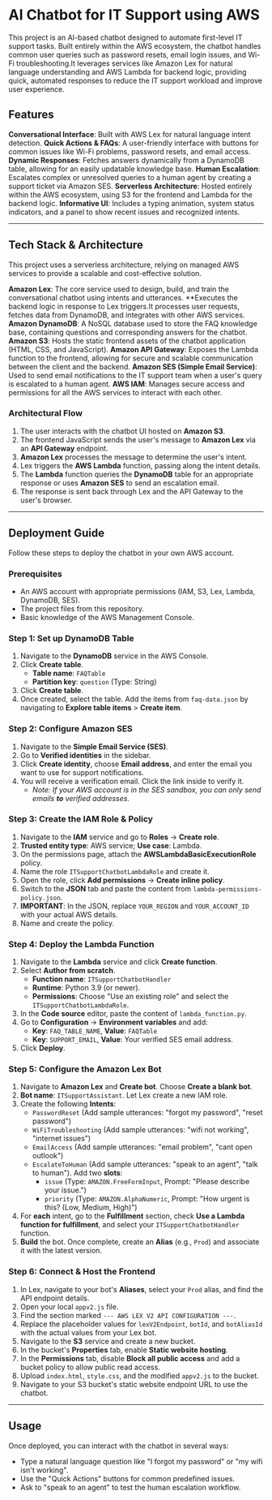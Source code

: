 # AI Chatbot for IT Support using AWS

This project is an AI-based chatbot designed to automate first-level IT support tasks. Built entirely within the AWS ecosystem, the chatbot handles common user queries such as password resets, email login issues, and Wi-Fi troubleshooting.It leverages services like Amazon Lex for natural language understanding and AWS Lambda for backend logic, providing quick, automated responses to reduce the IT support workload and improve user experience.

## Features

**Conversational Interface**: Built with AWS Lex for natural language intent detection.
**Quick Actions & FAQs**: A user-friendly interface with buttons for common issues like Wi-Fi problems, password resets, and email access.
**Dynamic Responses**: Fetches answers dynamically from a DynamoDB table, allowing for an easily updatable knowledge base.
**Human Escalation**: Escalates complex or unresolved queries to a human agent by creating a support ticket via Amazon SES.
**Serverless Architecture**: Hosted entirely within the AWS ecosystem, using S3 for the frontend and Lambda for the backend logic.
**Informative UI**: Includes a typing animation, system status indicators, and a panel to show recent issues and recognized intents.

---

## Tech Stack & Architecture

This project uses a serverless architecture, relying on managed AWS services to provide a scalable and cost-effective solution.

**Amazon Lex**: The core service used to design, build, and train the conversational chatbot using intents and utterances.
**Executes the backend logic in response to Lex triggers.It processes user requests, fetches data from DynamoDB, and integrates with other AWS services.
**Amazon DynamoDB**: A NoSQL database used to store the FAQ knowledge base, containing questions and corresponding answers for the chatbot.
**Amazon S3**: Hosts the static frontend assets of the chatbot application (HTML, CSS, and JavaScript).
**Amazon API Gateway**: Exposes the Lambda function to the frontend, allowing for secure and scalable communication between the client and the backend.
**Amazon SES (Simple Email Service)**: Used to send email notifications to the IT support team when a user's query is escalated to a human agent.
**AWS IAM**: Manages secure access and permissions for all the AWS services to interact with each other.

### Architectural Flow

1.  The user interacts with the chatbot UI hosted on **Amazon S3**.
2.  The frontend JavaScript sends the user's message to **Amazon Lex** via an **API Gateway** endpoint.
3.  **Amazon Lex** processes the message to determine the user's intent.
4.  Lex triggers the **AWS Lambda** function, passing along the intent details.
5.  The **Lambda** function queries the **DynamoDB** table for an appropriate response or uses **Amazon SES** to send an escalation email.
6.  The response is sent back through Lex and the API Gateway to the user's browser.

---

## Deployment Guide

Follow these steps to deploy the chatbot in your own AWS account.

### Prerequisites

* An AWS account with appropriate permissions (IAM, S3, Lex, Lambda, DynamoDB, SES).
* The project files from this repository.
* Basic knowledge of the AWS Management Console.

### Step 1: Set up DynamoDB Table

1.  Navigate to the **DynamoDB** service in the AWS Console.
2.  Click **Create table**.
    * **Table name**: `FAQTable`
    * **Partition key**: `question` (Type: String)
3.  Click **Create table**.
4.  Once created, select the table. Add the items from `faq-data.json` by navigating to **Explore table items** > **Create item**.

### Step 2: Configure Amazon SES

1.  Navigate to the **Simple Email Service (SES)**.
2.  Go to **Verified identities** in the sidebar.
3.  Click **Create identity**, choose **Email address**, and enter the email you want to use for support notifications.
4.  You will receive a verification email. Click the link inside to verify it.
    * *Note: If your AWS account is in the SES sandbox, you can only send emails **to** verified addresses.*

### Step 3: Create the IAM Role & Policy

1.  Navigate to the **IAM** service and go to **Roles** -> **Create role**.
2.  **Trusted entity type**: AWS service; **Use case**: Lambda.
3.  On the permissions page, attach the **AWSLambdaBasicExecutionRole** policy.
4.  Name the role `ITSupportChatbotLambdaRole` and create it.
5.  Open the role, click **Add permissions** -> **Create inline policy**.
6.  Switch to the **JSON** tab and paste the content from `lambda-permissions-policy.json`.
7.  **IMPORTANT**: In the JSON, replace `YOUR_REGION` and `YOUR_ACCOUNT_ID` with your actual AWS details.
8.  Name and create the policy.

### Step 4: Deploy the Lambda Function

1.  Navigate to the **Lambda** service and click **Create function**.
2.  Select **Author from scratch**.
    * **Function name**: `ITSupportChatbotHandler`
    * **Runtime**: Python 3.9 (or newer).
    * **Permissions**: Choose "Use an existing role" and select the `ITSupportChatbotLambdaRole`.
3.  In the **Code source** editor, paste the content of `lambda_function.py`.
4.  Go to **Configuration** -> **Environment variables** and add:
    * **Key**: `FAQ_TABLE_NAME`, **Value**: `FAQTable`
    * **Key**: `SUPPORT_EMAIL`, **Value**: Your verified SES email address.
5.  Click **Deploy**.

### Step 5: Configure the Amazon Lex Bot

1.  Navigate to **Amazon Lex** and **Create bot**. Choose **Create a blank bot**.
2.  **Bot name**: `ITSupportAssistant`. Let Lex create a new IAM role.
3.  Create the following **Intents**:
    * `PasswordReset` (Add sample utterances: "forgot my password", "reset password")
    * `WiFiTroubleshooting` (Add sample utterances: "wifi not working", "internet issues")
    * `EmailAccess` (Add sample utterances: "email problem", "cant open outlook")
    * `EscalateToHuman` (Add sample utterances: "speak to an agent", "talk to human"). Add two **slots**:
        * `issue` (Type: `AMAZON.FreeFormInput`, Prompt: "Please describe your issue.")
        * `priority` (Type: `AMAZON.AlphaNumeric`, Prompt: "How urgent is this? (Low, Medium, High)")
4.  For **each** intent, go to the **Fulfillment** section, check **Use a Lambda function for fulfillment**, and select your `ITSupportChatbotHandler` function.
5.  **Build** the bot. Once complete, create an **Alias** (e.g., `Prod`) and associate it with the latest version.

### Step 6: Connect & Host the Frontend

1.  In Lex, navigate to your bot's **Aliases**, select your `Prod` alias, and find the API endpoint details.
2.  Open your local `appv2.js` file.
3.  Find the section marked `--- AWS LEX V2 API CONFIGURATION ---`.
4.  Replace the placeholder values for `lexV2Endpoint`, `botId`, and `botAliasId` with the actual values from your Lex bot.
5.  Navigate to the **S3** service and create a new bucket.
6.  In the bucket's **Properties** tab, enable **Static website hosting**.
7.  In the **Permissions** tab, disable **Block all public access** and add a bucket policy to allow public read access.
8.  Upload `index.html`, `style.css`, and the modified `appv2.js` to the bucket.
9.  Navigate to your S3 bucket's static website endpoint URL to use the chatbot.

---

## Usage

Once deployed, you can interact with the chatbot in several ways:
* Type a natural language question like "I forgot my password" or "my wifi isn't working".
* Use the "Quick Actions" buttons for common predefined issues.
* Ask to "speak to an agent" to test the human escalation workflow.
